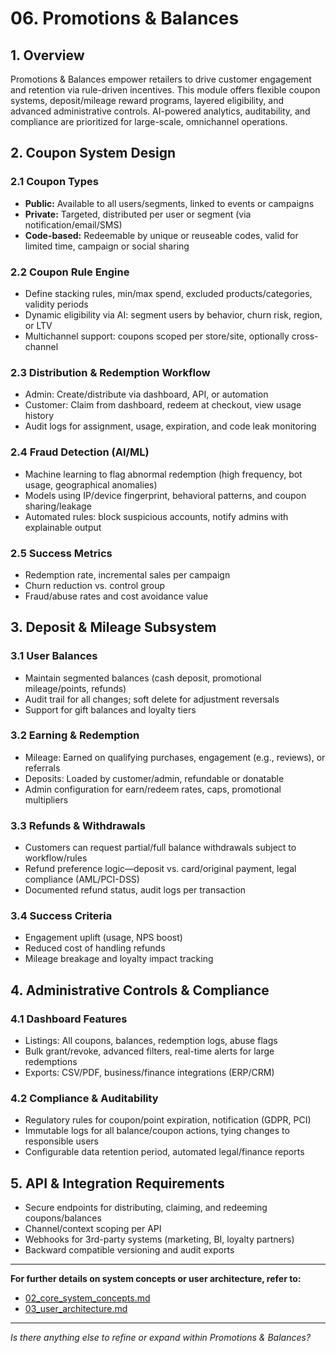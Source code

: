 # 06. Promotions & Balances

## 1. Overview
Promotions & Balances empower retailers to drive customer engagement and retention via rule-driven incentives. This module offers flexible coupon systems, deposit/mileage reward programs, layered eligibility, and advanced administrative controls. AI-powered analytics, auditability, and compliance are prioritized for large-scale, omnichannel operations.

## 2. Coupon System Design
### 2.1 Coupon Types
- **Public:** Available to all users/segments, linked to events or campaigns
- **Private:** Targeted, distributed per user or segment (via notification/email/SMS)
- **Code-based:** Redeemable by unique or reuseable codes, valid for limited time, campaign or social sharing
### 2.2 Coupon Rule Engine
- Define stacking rules, min/max spend, excluded products/categories, validity periods
- Dynamic eligibility via AI: segment users by behavior, churn risk, region, or LTV
- Multichannel support: coupons scoped per store/site, optionally cross-channel
### 2.3 Distribution & Redemption Workflow
- Admin: Create/distribute via dashboard, API, or automation
- Customer: Claim from dashboard, redeem at checkout, view usage history
- Audit logs for assignment, usage, expiration, and code leak monitoring
### 2.4 Fraud Detection (AI/ML)
- Machine learning to flag abnormal redemption (high frequency, bot usage, geographical anomalies)
- Models using IP/device fingerprint, behavioral patterns, and coupon sharing/leakage
- Automated rules: block suspicious accounts, notify admins with explainable output
### 2.5 Success Metrics
- Redemption rate, incremental sales per campaign
- Churn reduction vs. control group
- Fraud/abuse rates and cost avoidance value

## 3. Deposit & Mileage Subsystem
### 3.1 User Balances
- Maintain segmented balances (cash deposit, promotional mileage/points, refunds)
- Audit trail for all changes; soft delete for adjustment reversals
- Support for gift balances and loyalty tiers
### 3.2 Earning & Redemption
- Mileage: Earned on qualifying purchases, engagement (e.g., reviews), or referrals
- Deposits: Loaded by customer/admin, refundable or donatable
- Admin configuration for earn/redeem rates, caps, promotional multipliers
### 3.3 Refunds & Withdrawals
- Customers can request partial/full balance withdrawals subject to workflow/rules
- Refund preference logic—deposit vs. card/original payment, legal compliance (AML/PCI-DSS)
- Documented refund status, audit logs per transaction
### 3.4 Success Criteria
- Engagement uplift (usage, NPS boost)
- Reduced cost of handling refunds
- Mileage breakage and loyalty impact tracking

## 4. Administrative Controls & Compliance
### 4.1 Dashboard Features
- Listings: All coupons, balances, redemption logs, abuse flags
- Bulk grant/revoke, advanced filters, real-time alerts for large redemptions
- Exports: CSV/PDF, business/finance integrations (ERP/CRM)
### 4.2 Compliance & Auditability
- Regulatory rules for coupon/point expiration, notification (GDPR, PCI)
- Immutable logs for all balance/coupon actions, tying changes to responsible users
- Configurable data retention period, automated legal/finance reports

## 5. API & Integration Requirements
- Secure endpoints for distributing, claiming, and redeeming coupons/balances
- Channel/context scoping per API
- Webhooks for 3rd-party systems (marketing, BI, loyalty partners)
- Backward compatible versioning and audit exports

---
**For further details on system concepts or user architecture, refer to:**
- [02_core_system_concepts.md](./02_core_system_concepts.md)
- [03_user_architecture.md](./03_user_architecture.md)

---
_Is there anything else to refine or expand within Promotions & Balances?_
